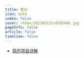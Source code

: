 ```yaml
---
title: 笔记
icon: note 
index: false
cover: /home/202305122sdf05406.jpg
pageInfo: false
article: false
timeline: false
---
```


- <HopeIcon icon="biji1"/> [简历项目详解](0aboutprojects.md)

